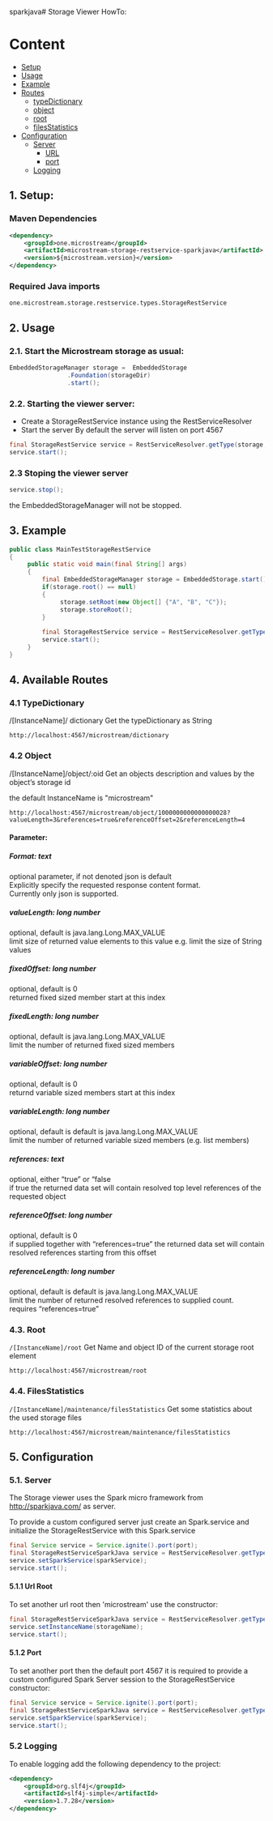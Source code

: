 sparkjava# Storage Viewer HowTo:

# Content
- [Setup](#1-setup)
- [Usage](#2-usage)
- [Example](#3-example)
- [Routes](#4-available-routes)
  - [typeDictionary](#41-typedictionary)
  - [object](#42-object)
  - [root](#43-root)
  - [filesStatistics](#44-filesstatistics)
- [Configuration](#5-configuration)
  - [Server](#51-server)
    - [URL](#511-url-root)
    - [port](#512-port)
  - [Logging](#52-logging)

## 1. Setup:

### Maven Dependencies
```xml
<dependency>
	<groupId>one.microstream</groupId>
	<artifactId>microstream-storage-restservice-sparkjava</artifactId>
	<version>${microstream.version}</version>
</dependency>
```

### Required Java imports
``` 
one.microstream.storage.restservice.types.StorageRestService
```

## 2. Usage

### 2.1.	Start the Microstream storage as usual:
```java
EmbeddedStorageManager storage =  EmbeddedStorage
				.Foundation(storageDir)
				.start();
```
### 2.2.	Starting the viewer server: 
- Create a StorageRestService instance using the RestServiceResolver
- Start the server
By default  the server will listen on port 4567

```java
final StorageRestService service = RestServiceResolver.getType(storage, StorageRestServiceSparkJava.class);
service.start();
```

### 2.3    Stoping the viewer server
```java
service.stop();
```
the EmbeddedStorageManager will not be stopped.

##	3.	Example
```java
public class MainTestStorageRestService
{
     public static void main(final String[] args)
     {
         final EmbeddedStorageManager storage = EmbeddedStorage.start();
         if(storage.root() == null)
         {
              storage.setRoot(new Object[] {"A", "B", "C"});
              storage.storeRoot();
         }
         
         final StorageRestService service = RestServiceResolver.getType(storage, StorageRestServiceSparkJava.class);
         service.start();
     }         
}

```

##  4.	Available Routes

### 4.1 TypeDictionary
/[InstanceName]/ dictionary
Get the typeDictionary as String
```
http://localhost:4567/microstream/dictionary
```

### 4.2 Object
/[InstanceName]/object/:oid
Get an objects description and values by the object’s storage id

the default InstanceName is "microstream"

```
http://localhost:4567/microstream/object/1000000000000000028?valueLength=3&references=true&referenceOffset=2&referenceLength=4
```

#### Parameter:
##### Format: text
optional parameter, if not denoted json is default\
Explicitly specify the requested response content format.\
Currently only json is supported.

##### valueLength: long number
optional, default is java.lang.Long.MAX_VALUE\
limit size of returned value elements to this value
e.g. limit the size of String values

##### fixedOffset: long number
optional, default is 0 \
returned fixed sized member start at this index

##### fixedLength: long number
optional, default is java.lang.Long.MAX_VALUE \
limit the number of returned fixed sized members

##### variableOffset: long number
optional, default is 0 \
returnd variable sized members start at this index

##### variableLength: long number
optional, default is default is java.lang.Long.MAX_VALUE \
limit the number of returned variable sized members (e.g. list members)

##### references: text
optional, either “true” or “false \
if true the returned data set will contain resolved top level references of the requested object

##### referenceOffset: long number
optional, default is 0 \
if supplied together with “references=true” the returned data set will contain resolved references starting from this offset

##### referenceLength: long number
optional, default is default is java.lang.Long.MAX_VALUE \
limit the number of returned resolved references to supplied count.\
requires “references=true”

### 4.3. Root
`/[InstanceName]/root`
Get Name and object ID of the current storage root element
```
http://localhost:4567/microstream/root
```

### 4.4. FilesStatistics
`/[InstanceName]/maintenance/filesStatistics`
Get some statistics about the used storage files
```
http://localhost:4567/microstream/maintenance/filesStatistics
```

## 5. Configuration
### 5.1. Server
The Storage viewer uses the Spark micro framework from http://sparkjava.com/ as server.

To provide a custom configured server just create an Spark.service and initialize the StorageRestService with this Spark.service

```java
final Service service = Service.ignite().port(port);
final StorageRestServiceSparkJava service = RestServiceResolver.getType(storage, StorageRestServiceSparkJava.class);
service.setSparkService(sparkService);
service.start();
```

#### 5.1.1 Url Root
To set another url root then 'microstream' use the constructor:

```java
final StorageRestServiceSparkJava service = RestServiceResolver.getType(storage, StorageRestServiceSparkJava.class);
service.setInstanceName(storageName);
service.start();
```

#### 5.1.2 Port
To set another port then the default port 4567 it is required to provide a custom configured Spark Server session to the StorageRestService constructor:

```java
final Service service = Service.ignite().port(port);
final StorageRestServiceSparkJava service = RestServiceResolver.getType(storage, StorageRestServiceSparkJava.class);
service.setSparkService(sparkService);
service.start();
```

### 5.2 Logging
To enable logging add the following dependency to the project:
```xml
<dependency>
	<groupId>org.slf4j</groupId>
	<artifactId>slf4j-simple</artifactId>
	<version>1.7.28</version>
</dependency>
```

